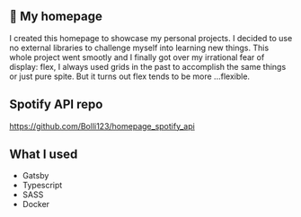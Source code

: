## 🚀 My homepage

I created this homepage to showcase my personal projects. I decided to use no external libraries to challenge myself into learning new things. This whole project went smootly and I finally got over my irrational fear of display: flex, I always used grids in the past to accomplish the same things or just pure spite. But it turns out flex tends to be more ...flexible.

## Spotify API repo

https://github.com/Bolli123/homepage_spotify_api

## What I used
* Gatsby
* Typescript
* SASS
* Docker


